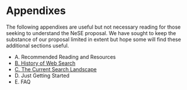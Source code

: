 # Appendixes

The following appendixes are useful but not necessary reading for those seeking to understand the NeSE proposal. We have sought to keep the substance of our proposal limited in extent but hope some will find these additional sections useful.

- A. Recommended Reading and Resources
- [B. History of Web Search](https://github.com/nextsearch/HistoryOfWebSearch)
- [C. The Current Search Landscape](https://github.com/nextsearch/CurrentSearchLandscape)
- D. Just Getting Started
- E. FAQ
